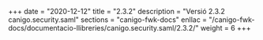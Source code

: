 +++
date        = "2020-12-12"
title       = "2.3.2"
description = "Versió 2.3.2 canigo.security.saml"
sections    = "canigo-fwk-docs"
enllac		= "/canigo-fwk-docs/documentacio-llibreries/canigo.security.saml/2.3.2/"
weight		= 6
+++
